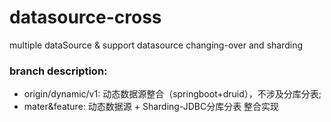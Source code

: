 # datasource-cross
multiple dataSource &amp; support datasource changing-over and sharding 

### branch description:
- origin/dynamic/v1: 动态数据源整合（springboot+druid），不涉及分库分表;
- mater&feature: 动态数据源 + Sharding-JDBC分库分表 整合实现

